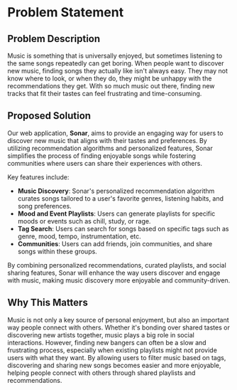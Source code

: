 # Problem Statement

## Problem Description

Music is something that is universally enjoyed, but sometimes listening to the same songs repeatedly can get boring. When people want to discover new music, finding songs they actually like isn't always easy. They may not know where to look, or when they do, they might be unhappy with the recommendations they get. With so much music out there, finding new tracks that fit their tastes can feel frustrating and time-consuming.

## Proposed Solution

Our web application, **Sonar**, aims to provide an engaging way for users to discover new music that aligns with their tastes and preferences. By utilizing recommendation algorithms and personalized features, Sonar simplifies the process of finding enjoyable songs while fostering communities where users can share their experiences with others.

Key features include:

- **Music Discovery**: Sonar's personalized recommendation algorithm curates songs tailored to a user's favorite genres, listening habits, and song preferences.
- **Mood and Event Playlists**: Users can generate playlists for specific moods or events such as chill, study, or rage.
- **Tag Search**: Users can search for songs based on specific tags such as genre, mood, tempo, instrumentation, etc.
- **Communities**: Users can add friends, join communities, and share songs within these groups.

By combining personalized recommendations, curated playlists, and social sharing features, Sonar will enhance the way users discover and engage with music, making music discovery more enjoyable and community-driven.

## Why This Matters

Music is not only a key source of personal enjoyment, but also an important way people connect with others. Whether it's bonding over shared tastes or discovering new artists together, music plays a big role in social interactions. However, finding new bangers can often be a slow and frustrating process, especially when existing playlists might not provide users with what they want. By allowing users to filter music based on tags, discovering and sharing new songs becomes easier and more enjoyable, helping people connect with others through shared playlists and recommendations.